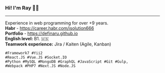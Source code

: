 ### Hi! I'm Ray 👋✨
***

Experience in web programming for over +9 years.
<br />
**Habr** - https://career.habr.com/isolution666
<br />
**Portfolio** - https://definaru.github.io
<br />
**English level:**  B1. 🇺🇸
<br />
**Teamwork experience:**  Jira / Kaiten (Agile, Kanban) 
```
#Framework7 #Yii2
#React.JS #Vue.JS #Socket.IO
#Python #MySQL #MongoDB #GraphQL #JavaScript #Git #Gulp,
#Webpack #PHP7 #Next.JS #Node.JS
```
